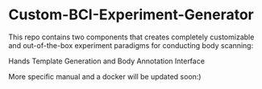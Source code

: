 # Custom-BCI-Experiment-Generator
This repo contains two components that creates completely customizable and out-of-the-box experiment paradigms for conducting body scanning: 

Hands Template Generation and Body Annotation Interface

More specific manual and a docker will be updated soon:)